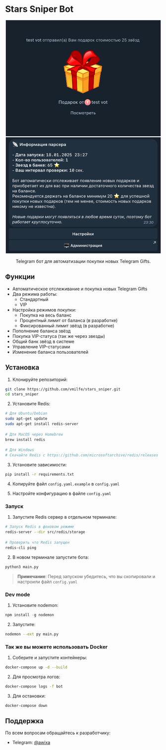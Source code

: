 # Stars Sniper Bot 

<div align="center">
  <img src="images/gift.png" alt="Bot gift" width="500">
  <img src="images/menu.png" alt="Bot gift" width="500">
  
  Telegram бот для автоматизации покупки новых Telegram Gifts.
</div>

## Функции

- Автоматическое отслеживание и покупка новых Telegram Gifts
- Два режима работы:
  - Стандартный
  - VIP 
- Настройка режимов покупки:
  - Покупка на весь баланс
  - Процентный лимит от баланса (в разработке)
  - Фиксированный лимит звёзд (в разработке)
- Пополнение баланса звёзд
- Покупка VIP-статуса (так же через звезды)
- Общий банк звёзд в системе
- Управление VIP-статусами
- Изменение баланса пользователей

## Установка

1. Клонируйте репозиторий:
```bash
git clone https://github.com/vmilfe/stars_sniper.git
cd stars_sniper
```

2. Установите Redis:
```bash
# Для Ubuntu/Debian
sudo apt-get update
sudo apt-get install redis-server

# Для MacOS через Homebrew
brew install redis

# Для Windows
# Скачайте Redis с https://github.com/microsoftarchive/redis/releases
```

3. Установите зависимости:
```bash
pip install -r requirements.txt
```

4. Копируйте файл `config.yaml.example` в `config.yaml` 

5. Настройте конфигурацию в файле `config.yaml`

### Запуск

1. Запустите Redis сервер в отдельном терминале:
```bash
# Запуск Redis в фоновом режиме
redis-server --dir src/redis/storage

# Проверить что Redis запущен
redis-cli ping
```

2. В новом терминале запустите бота:
```bash
python3 main.py
```
> **Примечание**: Перед запуском убедитесь, что вы скопировали и настроили файл `config.yaml`

### Dev mode

1. Установите nodemon:
```js
npm install -g nodemon
```

2. Запустите:
```bash
nodemon --ext py main.py
```

### Так же вы можете использовать Docker

1. Соберите и запустите контейнеры:
```bash
docker-compose up -d --build
```

2. Для просмотра логов:
```bash
docker-compose logs -f bot
```

3. Для остановки:
```bash
docker-compose down
```

## Поддержка

По всем вопросам обращайтесь к разработчику:
- Telegram: [@awixa](https://t.me/awixa)